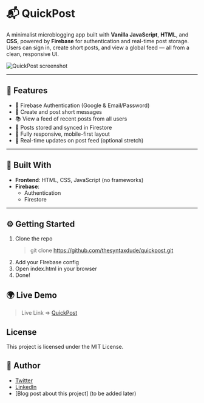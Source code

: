 # 📬 QuickPost

A minimalist microblogging app built with **Vanilla JavaScript**, **HTML**, and
**CSS**, powered by **Firebase** for authentication and real-time post storage.
Users can sign in, create short posts, and view a global feed — all from a
clean, responsive UI.

![QuickPost screenshot](./assets/screenshot.png)

---

## 🚀 Features

- 🔐 Firebase Authentication (Google & Email/Password)
- 📝 Create and post short messages
- 📚 View a feed of recent posts from all users
- 🧾 Posts stored and synced in Firestore
- 📱 Fully responsive, mobile-first layout
- 🔄 Real-time updates on post feed (optional stretch)

---

## 🧰 Built With

- **Frontend**: HTML, CSS, JavaScript (no frameworks)
- **Firebase**:
  - Authentication
  - Firestore

---

## ⚙️ Getting Started

1. Clone the repo
   > git clone https://github.com/thesyntaxdude/quickpost.git
2. Add your FIrebase config
3. Open index.html in your browser
4. Done!

## 🌍 Live Demo

> Live Link => [QuickPost](https://thesyntaxdude.github.io/quickPost/)

## License

This project is licensed under the MIT License.

## 👤 Author

- [Twitter](https://twitter.com/thesyntaxdude)
- [LinkedIn](https://linkedin.com/in/princeakakpo)
- [Blog post about this project] (to be added later)

